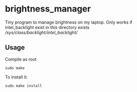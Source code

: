 # brightness_manager
Tiny program to manage brightness on my laptop.
Only works if intel_backlight exist in this directory exists */sys/class/backlight/intel_backlight/*
## Usage
  Compile as root
  ```
  sudo make
  ```
  To install it:
  ```
  sudo make install
  ```
